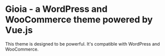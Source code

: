 # Gioia - a WordPress and WooCommerce theme powered by Vue.js

This theme is designed to be powerful. It's compatible with WordPress and WooCommerce.
